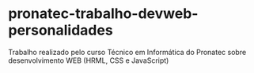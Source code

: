 # pronatec-trabalho-devweb-personalidades
Trabalho realizado pelo curso Técnico em Informática do Pronatec sobre desenvolvimento WEB (HRML, CSS e JavaScript)
